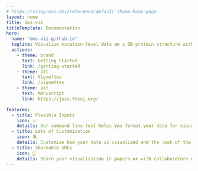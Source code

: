 ```yaml
---
# https://vitepress.dev/reference/default-theme-home-page
layout: home
title: dms-viz
titleTemplate: Documentation
hero:
  name: "dms-viz.github.io"
  tagline: Visualize mutation-level data on a 3D protein structure with a flexible web-based toolkit
  actions:
    - theme: brand
      text: Getting Started
      link: /getting-started
    - theme: alt
      text: Vignettes
      link: /vignettes
    - theme: alt
      text: Manuscript
      link: https://joss.theoj.org/

features:
  - title: Flexible Inputs
    icon: 📈
    details: Our command line tool helps you format your data for visualization.
  - title: Lots of Customization
    icon: 🛠️
    details: Customize how your data is visualized and the look of the protein structure.
  - title: Shareable URLs
    icon: 🔗
    details: Share your visualization in papers or with collaborators via URL links.
---
```

